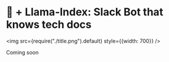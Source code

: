 # 🌟 + Llama-Index: Slack Bot that knows tech docs


<img src={require("./title.png").default} style={{width: 700}} />


Coming soon
